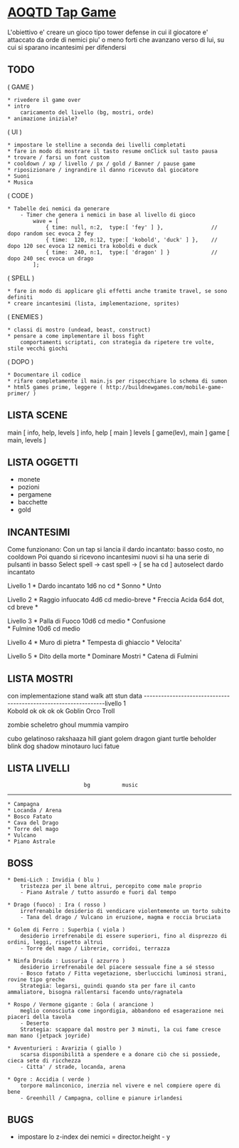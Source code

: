 # [ AOQTD Tap Game ](http://www.simone-poggi.com/)

L'obiettivo e' creare un gioco tipo tower defense in cui il giocatore e' attaccato da orde di nemici 
piu' o meno forti che avanzano verso di lui, su cui si sparano incantesimi per difendersi

## TODO

( GAME )

	* rivedere il game over
	* intro
		caricamento del livello (bg, mostri, orde)
	* animazione iniziale?

( UI )

	* impostare le stelline a seconda dei livelli completati
	* fare in modo di mostrare il tasto resume onClick sul tasto pausa
	* trovare / farsi un font custom
	* cooldown / xp / livello / px / gold / Banner / pause game
	* riposizionare / ingrandire il danno ricevuto dal giocatore
	* Suoni 
	* Musica

( CODE )
	
	* Tabelle dei nemici da generare
		- Timer che genera i nemici in base al livello di gioco
			wave = [
				{ time: null, n:2,  type:[ 'fey' ] }, 				// dopo random sec evoca 2 fey
				{ time:  120, n:12, type:[ 'kobold', 'duck' ] }, 	// dopo 120 sec evoca 12 nemici tra koboldi e duck
				{ time:  240, n:1,  type:[ 'dragon' ] }				// dopo 240 sec evoca un drago
			];

( SPELL )

	* fare in modo di applicare gli effetti anche tramite travel, se sono definiti
	* creare incantesimi (lista, implementazione, sprites)

( ENEMIES )

	* classi di mostro (undead, beast, construct)
	* pensare a come implementare il boss fight
		comportamenti scriptati, con strategia da ripetere tre volte, stile vecchi giochi

( DOPO )

	* Documentare il codice
	* rifare completamente il main.js per rispecchiare lo schema di sumon
	* html5 games prime, leggere ( http://buildnewgames.com/mobile-game-primer/ )


## LISTA SCENE

main 		[ info, help, levels ]
info, help	[ main ]
levels 		[ game(lev), main ]
game 		[ main, levels ]

## LISTA OGGETTI

* monete
* pozioni
* pergamene
* bacchette
* gold


## INCANTESIMI

Come funzionano:
	Con un tap si lancia il dardo incantato: basso costo, no cooldown
	Poi quando si ricevono incantesimi nuovi si ha una serie di pulsanti in basso
	Select spell -> cast spell -> [ se ha cd ] autoselect dardo incantato

Livello 1
	* Dardo incantato	1d6 no cd
	* Sonno
	* Unto

Livello 2
	* Raggio infuocato	4d6 cd medio-breve
	* Freccia Acida		6d4 dot, cd breve
	* 

Livello 3
	* Palla di Fuoco	10d6 cd medio 
	* Confusione		
	* Fulmine			10d6 cd medio

Livello 4
	* Muro di pietra
	* Tempesta di ghiaccio
	* Velocita'

Livello 5
	* Dito della morte
	* Dominare Mostri
	* Catena di Fulmini

## LISTA MOSTRI

con implementazione
						stand	walk	att		stun	data
----------------------------------------------------------------livello 1						
Kobold				ok		ok		ok				ok
Goblin
Orco
Troll

zombie
scheletro
ghoul
mummia
vampiro

cubo gelatinoso
rakshaaza
hill giant
golem
dragon
giant turtle
beholder
blink dog
shadow
minotauro
luci fatue

## LISTA LIVELLI
							bg			music
----
	* Campagna
	* Locanda / Arena
	* Bosco Fatato
	* Cava del Drago
	* Torre del mago
	* Vulcano
	* Piano Astrale

## BOSS	

	* Demi-Lich : Invidia ( blu )
		tristezza per il bene altrui, percepito come male proprio
		- Piano Astrale / tutto assurdo e fuori dal tempo

	* Drago (fuoco) : Ira ( rosso )
		irrefrenabile desiderio di vendicare violentemente un torto subito
		- Tana del drago / Vulcano in eruzione, magma e roccia bruciata

	* Golem di Ferro : Superbia ( viola )
		desiderio irrefrenabile di essere superiori, fino al disprezzo di ordini, leggi, rispetto altrui
		- Torre del mago / Librerie, corridoi, terrazza

	* Ninfa Druida : Lussuria ( azzurro )
		desiderio irrefrenabile del piacere sessuale fine a sé stesso
		- Bosco fatato / Fitta vegetazione, sberluccichi luminosi strani, rovine tipo greche
		Strategia: legarsi, quindi quando sta per fare il canto ammaliatore, bisogna rallentarsi facendo unto/ragnatela

	* Rospo / Vermone gigante : Gola ( arancione )
		meglio conosciuta come ingordigia, abbandono ed esagerazione nei piaceri della tavola
		- Deserto
		Strategia: scappare dal mostro per 3 minuti, la cui fame cresce man mano (jetpack joyride)

	* Avventurieri : Avarizia ( giallo )
		scarsa disponibilità a spendere e a donare ciò che si possiede, cieca sete di ricchezza
		- Citta' / strade, locanda, arena

	* Ogre : Accidia ( verde )
		torpore malinconico, inerzia nel vivere e nel compiere opere di bene
		- Greenhill / Campagna, colline e pianure irlandesi
		

## BUGS

* impostare lo z-index dei nemici = director.height - y
